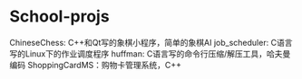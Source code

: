 # School-projs

ChineseChess: C++和Qt写的象棋小程序，简单的象棋AI
job_scheduler: C语言写的Linux下的作业调度程序
huffman: C语言写的命令行压缩/解压工具，哈夫曼编码
ShoppingCardMS：购物卡管理系统，C++
